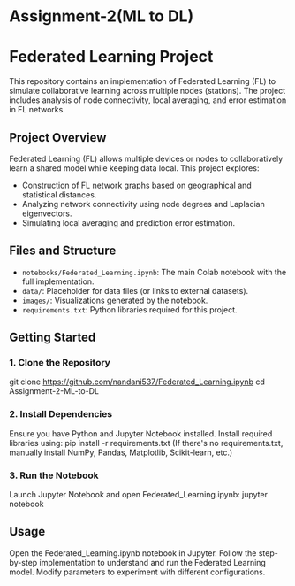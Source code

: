 # Assignment-2(ML to DL)
# Federated Learning Project

This repository contains an implementation of Federated Learning (FL) to simulate collaborative learning across multiple nodes (stations). The project includes analysis of node connectivity, local averaging, and error estimation in FL networks.

## Project Overview

Federated Learning (FL) allows multiple devices or nodes to collaboratively learn a shared model while keeping data local. This project explores:
- Construction of FL network graphs based on geographical and statistical distances.
- Analyzing network connectivity using node degrees and Laplacian eigenvectors.
- Simulating local averaging and prediction error estimation.

## Files and Structure

- `notebooks/Federated_Learning.ipynb`: The main Colab notebook with the full implementation.
- `data/`: Placeholder for data files (or links to external datasets).
- `images/`: Visualizations generated by the notebook.
- `requirements.txt`: Python libraries required for this project.

## Getting Started

### 1. Clone the Repository
git clone https://github.com/nandani537/Federated_Learning.ipynb
cd Assignment-2-ML-to-DL

### 2. Install Dependencies
Ensure you have Python and Jupyter Notebook installed. Install required libraries using:
pip install -r requirements.txt
(If there's no requirements.txt, manually install NumPy, Pandas, Matplotlib, Scikit-learn, etc.)

### 3. Run the Notebook
Launch Jupyter Notebook and open Federated_Learning.ipynb:
jupyter notebook

## Usage

Open the Federated_Learning.ipynb notebook in Jupyter.
Follow the step-by-step implementation to understand and run the Federated Learning model.
Modify parameters to experiment with different configurations.

